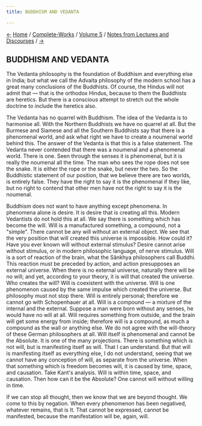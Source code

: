```yaml
---
title: BUDDHISM AND VEDANTA

---
```

<div>

[←](evolution.htm) [Home](../../../index.htm) /
[Complete-Works](../../complete_works.htm) / [Volume
5](../volume_5_contents.htm) / [Notes from Lectures and
Discourses](notes_from_lectures_and_discourses_contents.htm)
/ [→](on_the_vedanta_philosophy.htm)

  

## BUDDHISM AND VEDANTA

The Vedanta philosophy is the foundation of Buddhism and everything else
in India; but what we call the Advaita philosophy of the modern school
has a great many conclusions of the Buddhists. Of course, the Hindus
will not admit that — that is the orthodox Hindus, because to them the
Buddhists are heretics. But there is a conscious attempt to stretch out
the whole doctrine to include the heretics also.

The Vedanta has no quarrel with Buddhism. The idea of the Vedanta is to
harmonise all. With the Northern Buddhists we have no quarrel at all.
But the Burmese and Siamese and all the Southern Buddhists say that
there is a phenomenal world, and ask what right we have to create a
noumenal world behind this. The answer of the Vedanta is that this is a
false statement. The Vedanta never contended that there was a noumenal
and a phenomenal world. There is one. Seen through the senses it is
phenomenal, but it is really the noumenal all the time. The man who sees
the rope does not see the snake. It is either the rope or the snake, but
never the two. So the Buddhistic statement of our position, that we
believe there are two worlds, is entirely false. They have the right to
say it is the phenomenal if they like, but no right to contend that
other men have not the right to say it is the noumenal.

Buddhism does not want to have anything except phenomena. In phenomena
alone is desire. It is desire that is creating all this. Modern
Vedantists do not hold this at all. We say there is something which has
become the will. Will is a manufactured something, a compound, not a
"simple". There cannot be any will without an external object. We see
that the very position that will created this universe is impossible.
How could it? Have you ever known will without external stimulus? Desire
cannot arise without stimulus, or in modern philosophic language, of
nerve stimulus. Will is a sort of reaction of the brain, what the
Sânkhya philosophers call Buddhi. This reaction must be preceded by
action, and action presupposes an external universe. When there is no
external universe, naturally there will be no will; and yet, according
to your theory, it is will that created the universe. Who creates the
will? Will is coexistent with the universe. Will is one phenomenon
caused by the same impulse which created the universe. But philosophy
must not stop there. Will is entirely personal; therefore we cannot go
with Schopenhauer at all. Will is a compound — a mixture of the internal
and the external. Suppose a man were born without any senses, he would
have no will at all. Will requires something from outside, and the brain
will get some energy from inside; therefore will is a compound, as much
a compound as the wall or anything else. We do not agree with the
will-theory of these German philosophers at all. Will itself is
phenomenal and cannot be the Absolute. It is one of the many
projections. There is something which is not will, but is manifesting
itself as will. That I can understand. But that will is manifesting
itself as everything else, I do not understand, seeing that we cannot
have any conception of will, as separate from the universe. When that
something which is freedom becomes will, it is caused by time, space,
and causation. Take Kant's analysis. Will is within time, space, and
causation. Then how can it be the Absolute? One cannot will without
willing in time.

If we can stop all thought, then we know that we are beyond thought. We
come to this by negation. When every phenomenon has been negatived,
whatever remains, that is It. That cannot be expressed, cannot be
manifested, because the manifestation will be, again, will.

</div>
